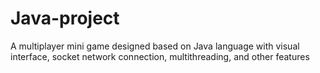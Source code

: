 # Java-project
A multiplayer mini game designed based on Java language with visual interface, socket network connection, multithreading, and other features
